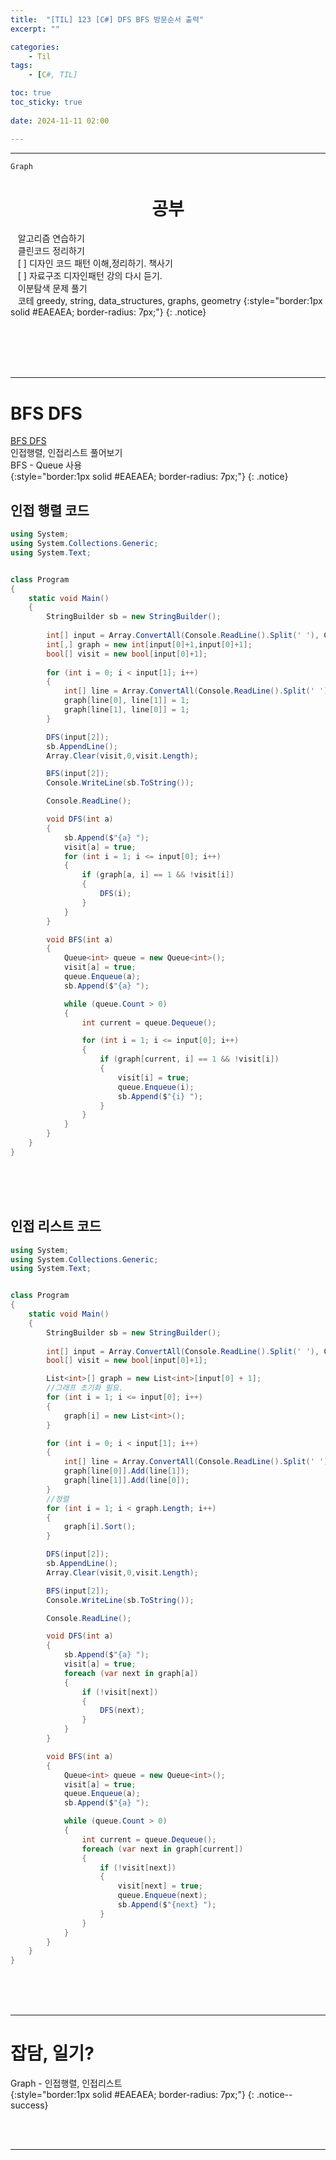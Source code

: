```yaml
---
title:  "[TIL] 123 [C#] DFS BFS 방문순서 출력"
excerpt: ""

categories:
    - Til
tags:
    - [C#, TIL]

toc: true
toc_sticky: true
 
date: 2024-11-11 02:00

---
```

- - -

`Graph`

<center><H1>  공부 </H1></center>

&nbsp;&nbsp; 알고리즘 연습하기     
&nbsp;&nbsp; 클린코드 정리하기   
&nbsp;&nbsp; [ ] 디자인 코드 패턴 이해,정리하기. 책사기  
&nbsp;&nbsp; [ ] 자료구조 디자인패턴 강의 다시 듣기.   
&nbsp;&nbsp; 이분탐색 문제 풀기  
&nbsp;&nbsp; 코테 greedy, string, data_structures, graphs, geometry 
{:style="border:1px solid #EAEAEA; border-radius: 7px;"}
{: .notice}  


<br><br><br><br>
- - - 

# BFS DFS
[BFS DFS](https://www.acmicpc.net/problem/1260)  
인접행렬, 인접리스트 풀어보기  
BFS - Queue 사용  
{:style="border:1px solid #EAEAEA; border-radius: 7px;"}
{: .notice}  

## 인접 행렬 코드

<div class="notice--primary" markdown="1"> 

```c# 
using System;
using System.Collections.Generic;
using System.Text;


class Program
{
    static void Main()
    {
        StringBuilder sb = new StringBuilder();
        
        int[] input = Array.ConvertAll(Console.ReadLine().Split(' '), Convert.ToInt32);
        int[,] graph = new int[input[0]+1,input[0]+1];
        bool[] visit = new bool[input[0]+1];
        
        for (int i = 0; i < input[1]; i++)
        {
            int[] line = Array.ConvertAll(Console.ReadLine().Split(' '), Convert.ToInt32);
            graph[line[0], line[1]] = 1;
            graph[line[1], line[0]] = 1;
        }

        DFS(input[2]);
        sb.AppendLine();
        Array.Clear(visit,0,visit.Length);

        BFS(input[2]);
        Console.WriteLine(sb.ToString());

        Console.ReadLine();

        void DFS(int a)
        {
            sb.Append($"{a} ");
            visit[a] = true;
            for (int i = 1; i <= input[0]; i++)
            {
                if (graph[a, i] == 1 && !visit[i])
                {
                    DFS(i);
                }
            }
        }

        void BFS(int a)
        {
            Queue<int> queue = new Queue<int>();
            visit[a] = true;
            queue.Enqueue(a);
            sb.Append($"{a} ");

            while (queue.Count > 0)
            {
                int current = queue.Dequeue();

                for (int i = 1; i <= input[0]; i++)
                {
                    if (graph[current, i] == 1 && !visit[i])
                    {
                        visit[i] = true;
                        queue.Enqueue(i);
                        sb.Append($"{i} ");
                    }
                }
            }
        }
    }
}

```
</div>

<br><br><br>

## 인접 리스트 코드

<div class="notice--primary" markdown="1"> 

```c# 
using System;
using System.Collections.Generic;
using System.Text;


class Program
{
    static void Main()
    {
        StringBuilder sb = new StringBuilder();
        
        int[] input = Array.ConvertAll(Console.ReadLine().Split(' '), Convert.ToInt32);
        bool[] visit = new bool[input[0]+1];

        List<int>[] graph = new List<int>[input[0] + 1];
        //그래프 초기화 필요.
        for (int i = 1; i <= input[0]; i++)
        {
            graph[i] = new List<int>();
        }

        for (int i = 0; i < input[1]; i++)
        {
            int[] line = Array.ConvertAll(Console.ReadLine().Split(' '), Convert.ToInt32);
            graph[line[0]].Add(line[1]);
            graph[line[1]].Add(line[0]);
        }
        //정렬 
        for (int i = 1; i < graph.Length; i++)
        {
            graph[i].Sort();
        }

        DFS(input[2]);
        sb.AppendLine();
        Array.Clear(visit,0,visit.Length);

        BFS(input[2]);
        Console.WriteLine(sb.ToString());

        Console.ReadLine();

        void DFS(int a)
        {
            sb.Append($"{a} ");
            visit[a] = true;
            foreach (var next in graph[a])
            {
                if (!visit[next])
                {
                    DFS(next);
                }
            }
        }

        void BFS(int a)
        {
            Queue<int> queue = new Queue<int>();
            visit[a] = true;
            queue.Enqueue(a);
            sb.Append($"{a} ");

            while (queue.Count > 0)
            {
                int current = queue.Dequeue();
                foreach (var next in graph[current])
                {
                    if (!visit[next])
                    {
                        visit[next] = true;
                        queue.Enqueue(next);
                        sb.Append($"{next} ");
                    }
                }
            }
        }
    }
}

```
</div>


<br><br><br>
- - - 


# 잡담, 일기?
Graph - 인접행렬, 인접리스트  
{:style="border:1px solid #EAEAEA; border-radius: 7px;"}
{: .notice--success}  


<br><br>
- - -